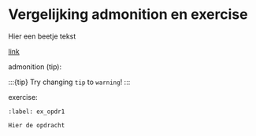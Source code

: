 # Vergelijking admonition en exercise

Hier een beetje tekst

[link](https://nos.nl)

admonition (tip): 

:::{tip}
Try changing `tip` to `warning`!
:::

exercise: 

```{exercise} Naam van de opdracht
:label: ex_opdr1

Hier de opdracht
```
